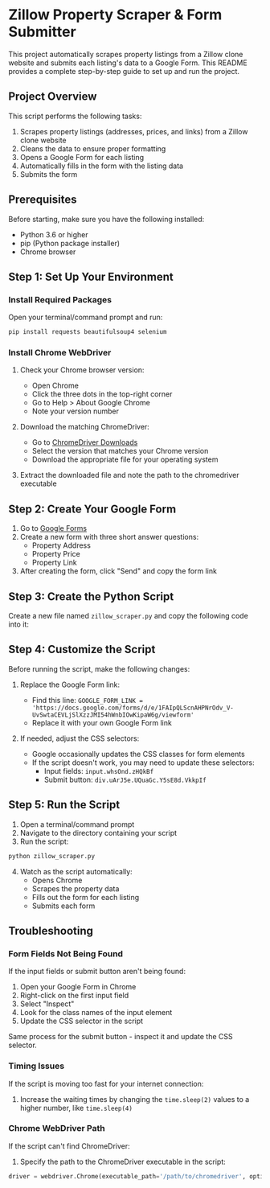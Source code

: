 # Zillow Property Scraper & Form Submitter

This project automatically scrapes property listings from a Zillow clone website and submits each listing's data to a Google Form. This README provides a complete step-by-step guide to set up and run the project.

## Project Overview

This script performs the following tasks:
1. Scrapes property listings (addresses, prices, and links) from a Zillow clone website
2. Cleans the data to ensure proper formatting
3. Opens a Google Form for each listing
4. Automatically fills in the form with the listing data
5. Submits the form

## Prerequisites

Before starting, make sure you have the following installed:

- Python 3.6 or higher
- pip (Python package installer)
- Chrome browser

## Step 1: Set Up Your Environment

### Install Required Packages

Open your terminal/command prompt and run:

```bash
pip install requests beautifulsoup4 selenium
```

### Install Chrome WebDriver

1. Check your Chrome browser version:
   - Open Chrome
   - Click the three dots in the top-right corner
   - Go to Help > About Google Chrome
   - Note your version number

2. Download the matching ChromeDriver:
   - Go to [ChromeDriver Downloads](https://sites.google.com/chromium.org/driver/)
   - Select the version that matches your Chrome version
   - Download the appropriate file for your operating system

3. Extract the downloaded file and note the path to the chromedriver executable

## Step 2: Create Your Google Form

1. Go to [Google Forms](https://docs.google.com/forms)
2. Create a new form with three short answer questions:
   - Property Address
   - Property Price
   - Property Link
3. After creating the form, click "Send" and copy the form link

## Step 3: Create the Python Script

Create a new file named `zillow_scraper.py` and copy the following code into it:

## Step 4: Customize the Script

Before running the script, make the following changes:

1. Replace the Google Form link:
   - Find this line: `GOOGLE_FORM_LINK = 'https://docs.google.com/forms/d/e/1FAIpQLScnAHPNrOdv_V-UvSwtaCEVLjSlXzzJMI54hWnbIOwKipaW6g/viewform'`
   - Replace it with your own Google Form link

2. If needed, adjust the CSS selectors:
   - Google occasionally updates the CSS classes for form elements
   - If the script doesn't work, you may need to update these selectors:
     - Input fields: `input.whsOnd.zHQkBf`
     - Submit button: `div.uArJ5e.UQuaGc.Y5sE8d.VkkpIf`

## Step 5: Run the Script

1. Open a terminal/command prompt
2. Navigate to the directory containing your script
3. Run the script:

```bash
python zillow_scraper.py
```

4. Watch as the script automatically:
   - Opens Chrome
   - Scrapes the property data
   - Fills out the form for each listing
   - Submits each form

## Troubleshooting

### Form Fields Not Being Found

If the input fields or submit button aren't being found:

1. Open your Google Form in Chrome
2. Right-click on the first input field
3. Select "Inspect"
4. Look for the class names of the input element
5. Update the CSS selector in the script

Same process for the submit button - inspect it and update the CSS selector.

### Timing Issues

If the script is moving too fast for your internet connection:

1. Increase the waiting times by changing the `time.sleep(2)` values to a higher number, like `time.sleep(4)`

### Chrome WebDriver Path

If the script can't find ChromeDriver:

1. Specify the path to the ChromeDriver executable in the script:
```python
driver = webdriver.Chrome(executable_path='/path/to/chromedriver', options=chrome_options)
```